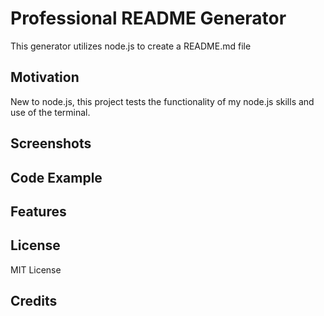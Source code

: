 # Professional README Generator

This generator utilizes node.js to create a README.md file

## Motivation

New to node.js, this project tests the functionality of my node.js skills and use of the terminal.

## Screenshots

## Code Example

## Features

## License

MIT License

## Credits
